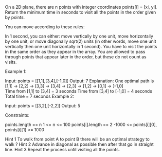 On a 2D plane, there are n points with integer coordinates points[i] = [xi, yi]. Return the minimum time in seconds to visit all the points in the order given by points.

You can move according to these rules:

In 1 second, you can either:
move vertically by one unit,
move horizontally by one unit, or
move diagonally sqrt(2) units (in other words, move one unit vertically then one unit horizontally in 1 second).
You have to visit the points in the same order as they appear in the array.
You are allowed to pass through points that appear later in the order, but these do not count as visits.

Example 1:

Input: points = [[1,1],[3,4],[-1,0]]
Output: 7
Explanation: One optimal path is [1,1] -> [2,2] -> [3,3] -> [3,4] -> [2,3] -> [1,2] -> [0,1] -> [-1,0]  
Time from [1,1] to [3,4] = 3 seconds
Time from [3,4] to [-1,0] = 4 seconds
Total time = 7 seconds
Example 2:

Input: points = [[3,2],[-2,2]]
Output: 5

Constraints:

points.length == n
1 <= n <= 100
points[i].length == 2
-1000 <= points[i][0], points[i][1] <= 1000

Hint 1
To walk from point A to point B there will be an optimal strategy to walk ?
Hint 2
Advance in diagonal as possible then after that go in straight line.
Hint 3
Repeat the process until visiting all the points.
